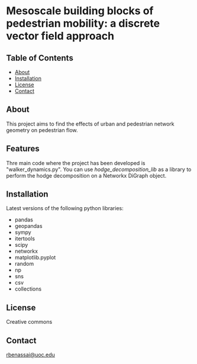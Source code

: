
# Mesoscale building blocks of pedestrian mobility: a discrete vector field approach

## Table of Contents

- [About](#about)
- [Installation](#installation)
- [License](#license)
- [Contact](#contact)

## About

This project aims to find the effects of urban and pedestrian network geometry on pedestrian flow.

## Features

Thre main code where the project has been developed is "walker_dynamics.py".
You can use *hodge_decomposition_lib* as a library to perform the hodge decomposition on a Networkx DiGraph object.

## Installation

Latest versions of the following python libraries:

- pandas 
- geopandas
- sympy
- itertools 
- scipy
- networkx 
- matplotlib.pyplot 
- random
- np
- sns
- csv
- collections

## License

Creative commons

## Contact

rbenassai@uoc.edu


